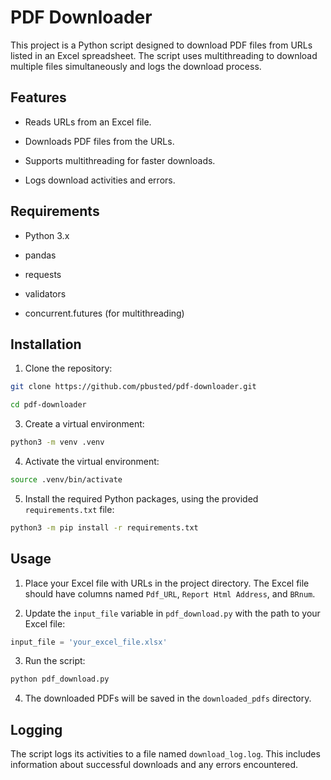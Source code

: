 # PDF Downloader

This project is a Python script designed to download PDF files from URLs listed in an Excel spreadsheet. The script uses multithreading to download multiple files simultaneously and logs the download process.


## Features

- Reads URLs from an Excel file.

- Downloads PDF files from the URLs.

- Supports multithreading for faster downloads.

- Logs download activities and errors.


## Requirements

- Python 3.x

- pandas

- requests

- validators

- concurrent.futures (for multithreading)


## Installation

1. Clone the repository:

```bash
git clone https://github.com/pbusted/pdf-downloader.git

cd pdf-downloader
```

3. Create a virtual environment:

```bash
python3 -m venv .venv
```

4. Activate the virtual environment:

```bash
source .venv/bin/activate
```

5. Install the required Python packages, using the provided `requirements.txt` file:

```bash
python3 -m pip install -r requirements.txt
```


## Usage

1. Place your Excel file with URLs in the project directory. The Excel file should have columns named `Pdf_URL`, `Report Html Address`, and `BRnum`.

2. Update the `input_file` variable in `pdf_download.py` with the path to your Excel file:

```python
input_file = 'your_excel_file.xlsx'
```

3. Run the script:

```bash
python pdf_download.py
```

4. The downloaded PDFs will be saved in the `downloaded_pdfs` directory.


## Logging

The script logs its activities to a file named `download_log.log`. This includes information about successful downloads and any errors encountered.